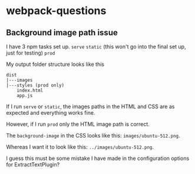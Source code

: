 # webpack-questions
## Background image path issue

I have 3 npm tasks set up.
``serve``
``static`` (this won't go into the final set up, just for testing)
``prod``

My output folder structure looks like this
	
	dist
	|---images
	|---styles (prod only)
		index.html
		app.js

If I run ``serve`` or ``static``, the images paths in the HTML and CSS are as expected and everything works fine.

However, if I run ``prod`` only the HTML image path is correct.

The ``background-image`` in the CSS looks like this: ``images/ubuntu-512.png``.

Whereas I want it to look like this: ``../images/ubuntu-512.png``.

I guess this must be some mistake I have made in the configuration options for ExtractTextPlugin?


